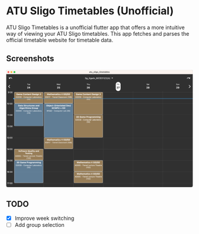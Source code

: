 # ATU Sligo Timetables (Unofficial)

ATU Sligo Timetables is a unofficial flutter app that offers a more intuitive way of viewing your ATU
Sligo timetables. This app fetches and parses the official timetable website for timetable data.

## Screenshots

![The app running on MacOS](https://github.com/Sofiman/AtuSligoTimetables/blob/master/screenshots/macos_dark.png?raw=true)

## TODO

- [X] Improve week switching
- [ ] Add group selection